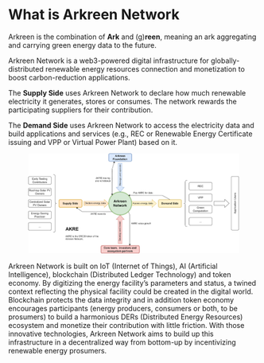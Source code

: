 # What is Arkreen Network

Arkreen is the combination of **Ark** and (g)**reen**, meaning an ark aggregating and carrying green energy data to the future.

Arkreen Network is a web3-powered digital infrastructure for globally-distributed renewable energy resources connection and monetization to boost carbon-reduction applications.

The **Supply Side** uses Arkreen Network to declare how much renewable electricity it generates, stores or consumes. The network rewards the participating suppliers for their contribution.

The **Demand Side** uses Arkreen Network to access the electricity data and build applications and services (e.g., REC or Renewable Energy Certificate issuing and VPP or Virtual Power Plant) based on it.

<figure><img src=".gitbook/assets/image (1) (3).png" alt=""><figcaption></figcaption></figure>

Arkreen Network is built on IoT (Internet of Things), AI (Artificial Intelligence), blockchain (Distributed Ledger Technology) and token economy. By digitizing the energy facility’s parameters and status, a twined context reflecting the physical facility could be created in the digital world. Blockchain protects the data integrity and in addition token economy encourages participants (energy producers, consumers or both, to be prosumers) to build a harmonious DERs (Distributed Energy Resources) ecosystem and monetize their contribution with little friction. With those innovative technologies, Arkreen Network aims to build up this infrastructure in a decentralized way from bottom-up by incentivizing renewable energy prosumers.
